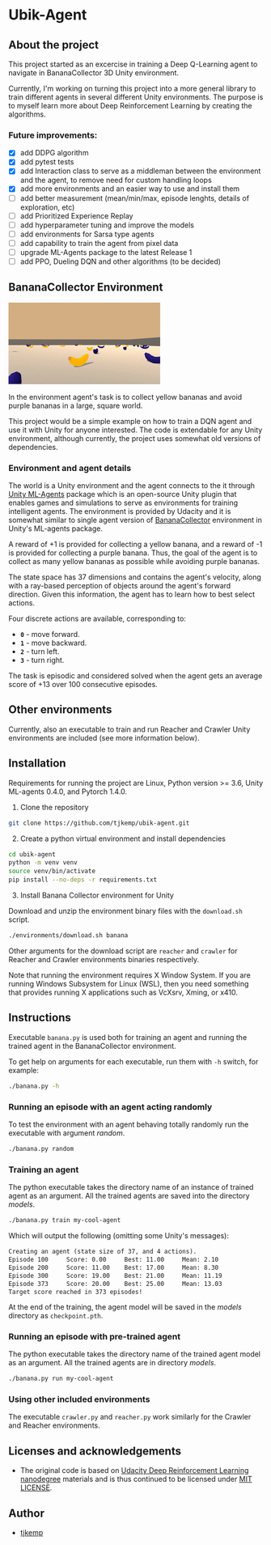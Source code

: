 # Ubik-Agent

## About the project

This project started as an excercise in training a Deep Q-Learning agent to navigate in BananaCollector 3D Unity environment.

Currently, I'm working on turning this project into a more general library to train different agents in several different Unity environments. The purpose is to myself learn more about Deep Reinforcement Learning by creating the algorithms.

### Future improvements:
- [x] add DDPG algorithm
- [x] add pytest tests
- [x] add Interaction class to serve as a middleman between the environment and the agent, to remove need for custom handling loops
- [x] add more environments and an easier way to use and install them
- [ ] add better measurement (mean/min/max, episode lenghts, details of exploration, etc)
- [ ] add Prioritized Experience Replay
- [ ] add hyperparameter tuning and improve the models
- [ ] add environments for Sarsa type agents
- [ ] add capability to train the agent from pixel data
- [ ] upgrade ML-Agents package to the latest Release 1
- [ ] add PPO, Dueling DQN and other algorithms (to be decided)

## BananaCollector Environment

![Trained Agent](files/banana-environment.gif)

In the environment agent's task is to collect yellow bananas and avoid purple bananas in a large, square world.

This project would be a simple example on how to train a DQN agent and use it with Unity for anyone interested. The code is extendable for any Unity environment, although currently, the project uses somewhat old versions of dependencies.

### Environment and agent details

The world is a Unity environment and the agent connects to the it through [Unity ML-Agents](https://github.com/Unity-Technologies/ml-agents) package which is an open-source Unity plugin that enables games and simulations to serve as environments for training intelligent agents. The environment is provided by Udacity and it is somewhat similar to single agent version of [BananaCollector](https://github.com/Unity-Technologies/ml-agents/blob/0.4.0/docs/Learning-Environment-Examples.md#banana-collector) environment in Unity's ML-agents package.

A reward of +1 is provided for collecting a yellow banana, and a reward of -1 is provided for collecting a purple banana. Thus, the goal of the agent is to collect as many yellow bananas as possible while avoiding purple bananas.

The state space has 37 dimensions and contains the agent's velocity, along with a ray-based perception of objects around the agent's forward direction.  Given this information, the agent has to learn how to best select actions.

Four discrete actions are available, corresponding to:
- **`0`** - move forward.
- **`1`** - move backward.
- **`2`** - turn left.
- **`3`** - turn right.

The task is episodic and considered solved when the agent gets an average score of +13 over 100 consecutive episodes.

## Other environments

Currently, also an executable to train and run Reacher and Crawler Unity environments are included (see more information below).

## Installation

Requirements for running the project are Linux, Python version >= 3.6, Unity ML-agents 0.4.0, and Pytorch 1.4.0.

1. Clone the repository

```bash
git clone https://github.com/tjkemp/ubik-agent.git
```

2. Create a python virtual environment and install dependencies

```bash
cd ubik-agent
python -m venv venv
source venv/bin/activate
pip install --no-deps -r requirements.txt
```

3. Install Banana Collector environment for Unity

Download and unzip the environment binary files with the `download.sh` script.

```bash
./environments/download.sh banana
```

Other arguments for the download script are `reacher` and `crawler` for Reacher and Crawler environments binaries respectively.

Note that running the environment requires X Window System. If you are running Windows Subsystem for Linux (WSL), then you need something that provides running X applications such as VcXsrv, Xming, or x410.

## Instructions

Executable `banana.py` is used both for training an agent and running the trained agent in the BananaCollector environment.

To get help on arguments for each executable, run them with `-h` switch, for example:

```bash
./banana.py -h
```

### Running an episode with an agent acting randomly

To test the environment with an agent behaving totally randomly run the executable with argument *random*.

```bash
./banana.py random
```

### Training an agent

The python executable takes the directory name of an instance of trained agent as an argument. All the trained agents are saved into the directory *models*.

```bash
./banana.py train my-cool-agent
```

Which will output the following (omitting some Unity's messages):

```
Creating an agent (state size of 37, and 4 actions).
Episode 100     Score: 0.00     Best: 11.00     Mean: 2.10
Episode 200     Score: 11.00    Best: 17.00     Mean: 8.30
Episode 300     Score: 19.00    Best: 21.00     Mean: 11.19
Episode 373     Score: 20.00    Best: 25.00     Mean: 13.03
Target score reached in 373 episodes!
```

At the end of the training, the agent model will be saved in the *models* directory as `checkpoint.pth`.

### Running an episode with pre-trained agent

The python executable takes the directory name of the trained agent model as an argument. All the trained agents are in directory *models*.

```bash
./banana.py run my-cool-agent
```

### Using other included environments

The executable `crawler.py` and `reacher.py` work similarly for the Crawler and Reacher environments.

## Licenses and acknowledgements

- The original code is based on [Udacity Deep Reinforcement Learning nanodegree](https://github.com/udacity/deep-reinforcement-learning/) materials and is thus continued to be licensed under [MIT LICENSE](LICENSE).

## Author

- [tjkemp](https://github.com/tjkemp)
